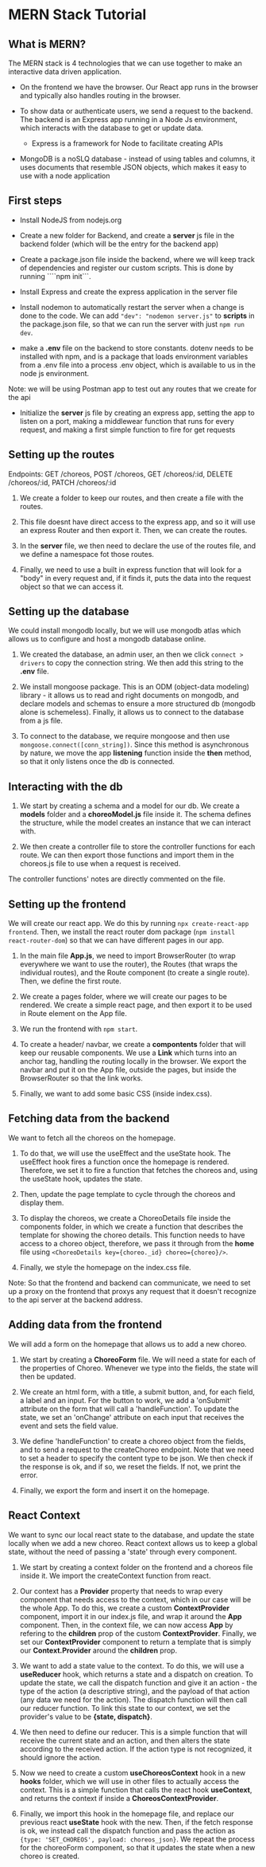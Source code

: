 # MERN Stack Tutorial

## What is MERN?

The MERN stack is 4 technologies that we can use together to make an interactive data driven application.

- On the frontend we have the browser. Our React app runs in the browser and typically also handles routing in the browser.

- To show data or authenticate users, we send a request to the backend. The backend is an Express app running in a Node Js environment, which interacts with the database to get or update data.
    - Express is a framework for Node to facilitate creating APIs

- MongoDB is a noSLQ database - instead of using tables and columns, it uses documents that resemble JSON objects, which makes it easy to use with a node application

## First steps

- Install NodeJS from nodejs.org

- Create a new folder for Backend, and create a **server** js file in the backend folder (which will be the entry for the backend app)

- Create a package.json file inside the backend, where we will keep track of dependencies and register our custom scripts. This is done by running ````npm init```.

- Install Express and create the express application in the server file

- Install nodemon to automatically restart the server when a change is done to the code. We can add ```"dev": "nodemon server.js"``` to **scripts** in the package.json file, so that we can run the server with just ```npm run dev```.

- make a **.env** file on the backend to store constants. dotenv needs to be installed with npm, and is a package that loads environment variables from a .env file into a process .env object, which is available to us in the node js environment.

Note: we will be using Postman app to test out any routes that we create for the api

- Initialize the **server** js file by creating an express app, setting the app to listen on a port, making a middlewear function that runs for every request, and making a first simple function to fire for get requests


## Setting up the routes

Endpoints: GET /choreos, POST /choreos, GET /choreos/:id, DELETE /choreos/:id, PATCH /choreos/:id

1. We create a folder to keep our routes, and then create a file with the routes.

2. This file doesnt have direct access to the express app, and so it will use an express Router and then export it. Then, we can create the routes.

3. In the **server** file, we then need to declare the use of the routes file, and we define a namespace fot those routes.

4. Finally, we need to use a built in express function that will look for a "body" in every request and, if it finds it, puts the data into the request object so that we can access it.


## Setting up the database

We could install mongodb locally, but we will use mongodb atlas which allows us to configure and host a mongodb database online.

1. We created the database, an admin user, an then we click ```connect > drivers``` to copy the connection string. We then add this string to the **.env** file.

2. We install mongoose package. This is an ODM (object-data modeling) library - it allows us to read and right documents on mongodb, and declare models and schemas to ensure a more structured db (mongodb alone is schemeless). Finally, it allows us to connect to the database from a js file.

3. To connect to the database, we require mongoose and then use ```mongoose.connect([conn_string])```. Since this method is asynchronous by nature, we move the app **listening** function inside the **then** method, so that it only listens once the db is connected.

## Interacting with the db

1. We start by creating a schema and a model for our db. We create a **models** folder and a **choreoModel.js** file inside it. The schema defines the structure, while the model creates an instance that we can interact with.

2. We then create a controller file to store the controller functions for each route. We can then export those functions and import them in the choreos.js file to use when a request is received.

The controller functions' notes are directly commented on the file.

## Setting up the frontend

We will create our react app. We do this by running ```npx create-react-app frontend```. Then, we install the react router dom package (```npm install react-router-dom```) so that we can have different pages in our app.

1. In the main file **App.js**, we need to import BrowserRouter (to wrap everywhere we want to use the router), the Routes (that wraps the individual routes), and the Route component (to create a single route). Then, we define the first route.

2. We create a pages folder, where we will create our pages to be rendered. We create a simple react page, and then export it to be used in Route element on the App file.

3. We run the frontend with ```npm start```.

4. To create a header/ navbar, we create a **compontents** folder that will keep our reusable components. We use a **Link** which turns into an anchor tag, handling the routing locally in the browser. We export the navbar and put it on the App file, outside the pages, but inside the BrowserRouter so that the link works.

5. Finally, we want to add some basic CSS (inside index.css).

## Fetching data from the backend

We want to fetch all the choreos on the homepage.

1. To do that, we will use the useEffect and the useState hook. The useEffect hook fires a function once the homepage is rendered. Therefore, we set it to fire a function that fetches the choreos and, using the useState hook, updates the state.

2. Then, update the page template to cycle through the choreos and display them.

3. To display the choreos, we create a ChoreoDetails file inside the components folder, in which we create a function that describes the template for showing the choreo details. This function needs to have access to a choreo object, therefore, we pass it through from the **home** file using ```<ChoreoDetails key={choreo._id} choreo={choreo}/>```.

4. Finally, we style the homepage on the index.css file.

Note: So that the frontend and backend can communicate, we need to set up a proxy on the frontend that proxys any request that it doesn't recognize to the api server at the backend address.

## Adding data from the frontend

We will add a form on the homepage that allows us to add a new choreo.

1. We start by creating a **ChoreoForm** file. We will need a state for each of the properties of Choreo. Whenever we type into the fields, the state will then be updated.

2. We create an html form, with a title, a submit button, and, for each field, a label and an input. For the button to work, we add a 'onSubmit' attribute on the form that will call a 'handleFunction'. To update the state, we set an 'onChange' attribute on each input that receives the event and sets the field value.

3. We define 'handleFunction' to create a choreo object from the fields, and to send a request to the createChoreo endpoint. Note that we need to set a header to specify the content type to be json. We then check if the response is ok, and if so, we reset the fields. If not, we print the error.

4. Finally, we export the form and insert it on the homepage.

## React Context

We want to sync our local react state to the database, and update the state locally when we add a new choreo. React context allows us to keep a global state, without the need of passing a 'state' through every component.

1. We start by creating a context folder on the frontend and a choreos file inside it. We import the createContext function from react.

2. Our context has a **Provider** property that needs to wrap every component that needs access to the context, which in our case will be the whole App. To do this, we create a custom **ContextProvider** component, import it in our index.js file, and wrap it around the **App** component. Then, in the context file, we can now access **App** by refering to the **children** prop of the custom **ContextProvider**. Finally, we set our **ContextProvider** component to return a template that is simply our **Context.Provider** around the **children** prop.

3. We want to add a state value to the context. To do this, we will use a **useReducer** hook, which returns a state and a dispatch on creation. To update the state, we call the dispatch function and give it an action - the type of the action (a descriptive string), and the payload of that action (any data we need for the action). The dispatch function will then call our reducer function. To link this state to our context, we set the provider's value to be **{state, dispatch}**.

4.  We then need to define our reducer. This is a simple function that will receive the current state and an action, and then alters the state according to the received action. If the action type is not recognized, it should ignore the action.

5. Now we need to create a custom **useChoreosContext** hook in a new **hooks** folder, which we will use in other files to actually access the context. This is a simple function that calls the react hook **useContext**, and returns the context if inside a **ChoreosContextProvider**.

6. Finally, we import this hook in the homepage file, and replace our previous react **useState** hook with the new. Then, if the fetch response is ok, we instead call the dispatch function and pass the action as ```{type: 'SET_CHOREOS', payload: choreos_json}```. We repeat the process for the choreoForm component, so that it updates the state when a new choreo is created.

